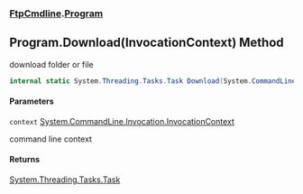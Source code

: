 ### [FtpCmdline](FtpCmdline.md 'FtpCmdline').[Program](Program.md 'FtpCmdline.Program')

## Program.Download(InvocationContext) Method

download folder or file

```csharp
internal static System.Threading.Tasks.Task Download(System.CommandLine.Invocation.InvocationContext context);
```
#### Parameters

<a name='FtpCmdline.Program.Download(System.CommandLine.Invocation.InvocationContext).context'></a>

`context` [System.CommandLine.Invocation.InvocationContext](https://docs.microsoft.com/en-us/dotnet/api/System.CommandLine.Invocation.InvocationContext 'System.CommandLine.Invocation.InvocationContext')

command line context

#### Returns
[System.Threading.Tasks.Task](https://docs.microsoft.com/en-us/dotnet/api/System.Threading.Tasks.Task 'System.Threading.Tasks.Task')